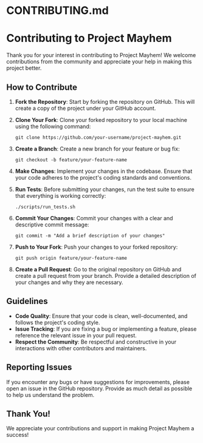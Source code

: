 # CONTRIBUTING.md

# Contributing to Project Mayhem

Thank you for your interest in contributing to Project Mayhem! We welcome contributions from the community and appreciate your help in making this project better.

## How to Contribute

1. **Fork the Repository**: Start by forking the repository on GitHub. This will create a copy of the project under your GitHub account.

2. **Clone Your Fork**: Clone your forked repository to your local machine using the following command:
   ```
   git clone https://github.com/your-username/project-mayhem.git
   ```

3. **Create a Branch**: Create a new branch for your feature or bug fix:
   ```
   git checkout -b feature/your-feature-name
   ```

4. **Make Changes**: Implement your changes in the codebase. Ensure that your code adheres to the project's coding standards and conventions.

5. **Run Tests**: Before submitting your changes, run the test suite to ensure that everything is working correctly:
   ```
   ./scripts/run_tests.sh
   ```

6. **Commit Your Changes**: Commit your changes with a clear and descriptive commit message:
   ```
   git commit -m "Add a brief description of your changes"
   ```

7. **Push to Your Fork**: Push your changes to your forked repository:
   ```
   git push origin feature/your-feature-name
   ```

8. **Create a Pull Request**: Go to the original repository on GitHub and create a pull request from your branch. Provide a detailed description of your changes and why they are necessary.

## Guidelines

- **Code Quality**: Ensure that your code is clean, well-documented, and follows the project's coding style.
- **Issue Tracking**: If you are fixing a bug or implementing a feature, please reference the relevant issue in your pull request.
- **Respect the Community**: Be respectful and constructive in your interactions with other contributors and maintainers.

## Reporting Issues

If you encounter any bugs or have suggestions for improvements, please open an issue in the GitHub repository. Provide as much detail as possible to help us understand the problem.

## Thank You!

We appreciate your contributions and support in making Project Mayhem a success!